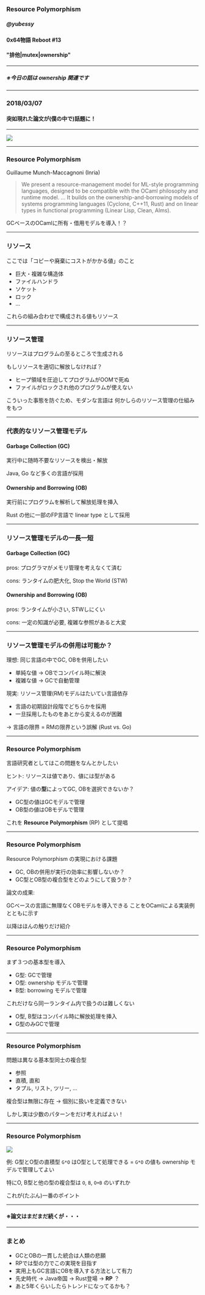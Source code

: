 <!-- $theme: gaia -->

### Resource Polymorphism

##### @yubessy

#### 0x64物語 Reboot #13

#### "排他|mutex|ownership"

---

##### ※今日の話は ownership 関連です

---

### 2018/03/07

#### 突如現れた論文が(僕の中で)話題に！

---

![](rp.png)

---

### Resource Polymorphism

Guillaume Munch-Maccagnoni (Inria)

> We present a resource-management model for ML-style programming languages, designed to be compatible with the OCaml philosophy and runtime model. ... It builds on the ownership-and-borrowing models of systems programming languages (Cyclone, C++11, Rust) and on linear types in functional programming (Linear Lisp, Clean, Alms).

GCベースのOCamlに所有・借用モデルを導入！？

---

### リソース

ここでは「コピーや廃棄にコストがかかる値」のこと

* 巨大・複雑な構造体
* ファイルハンドラ
* ソケット
* ロック
* ...

これらの組み合わせで構成される値もリソース

---

### リソース管理

リソースはプログラムの至るところで生成される

もしリソースを適切に解放しなければ？

* ヒープ領域を圧迫してプログラムがOOMで死ぬ
* ファイルがロックされ他のプログラムが使えない

こういった事態を防ぐため、モダンな言語は
何かしらのリソース管理の仕組みをもつ

---

### 代表的なリソース管理モデル

#### Garbage Collection (GC)

実行中に随時不要なリソースを検出・解放

Java, Go など多くの言語が採用

#### Ownership and Borrowing (OB)

実行前にプログラムを解析して解放処理を挿入

Rust の他に一部のFP言語で linear type として採用

---

### リソース管理モデルの一長一短

#### Garbage Collection (GC)

pros: プログラマがメモリ管理を考えなくて済む

cons: ランタイムの肥大化, Stop the World (STW)

#### Ownership and Borrowing (OB)

pros: ランタイムが小さい, STWしにくい

cons: 一定の知識が必要, 複雑な参照があると大変

---

### リソース管理モデルの併用は可能か？

理想: 同じ言語の中でGC, OBを併用したい

* 単純な値 → OBでコンパイル時に解決
* 複雑な値 → GCで自動管理

現実: リソース管理(RM)モデルはたいてい言語依存

* 言語の初期設計段階でどちらかを採用
* 一旦採用したものをあとから変えるのが困難

→ 言語の限界 = RMの限界という誤解 (Rust vs. Go)

---

### Resource Polymorphism

言語研究者としてはこの問題をなんとかしたい

ヒント: リソースは値であり、値には型がある

アイデア: 値の**型**によってGC, OBを選択できないか？

* GC型の値はGCモデルで管理
* OB型の値はOBモデルで管理

これを **Resource Polymorphism** (RP) として提唱

---

### Resource Polymorphism

Resource Polymorphism の実現における課題

* GC, OBの併用が実行の効率に影響しないか？
* GC型とOB型の複合型をどのようにして扱うか？

論文の成果:

GCベースの言語に無理なくOBモデルを導入できる
ことをOCamlによる実装例とともに示す

以降はほんの触りだけ紹介

---

### Resource Polymorphism

まず３つの基本型を導入

* G型: GCで管理
* O型: ownership モデルで管理
* B型: borrowing モデルで管理

これだけなら同一ランタイム内で扱うのは難しくない

* O型, B型はコンパイル時に解放処理を挿入
* G型のみGCで管理

---

### Resource Polymorphism

問題は異なる基本型同士の複合型

* 参照
* 直積, 直和
* タプル, リスト, ツリー, ...

複合型は無限に存在 → 個別に扱いを定義できない

しかし実は少数のパターンをだけ考えればよい！

---

### Resource Polymorphism

![](gob.png)

例: G型とO型の直積型 `G*O` はO型として処理できる
= `G*O` の値も ownership モデルで管理してよい

特にO, B型と他の型の複合型は `O`, `B`, `O+B` のいずれか

これが(たぶん)一番のポイント

---

#### ※論文はまだまだ続くが・・・

---

### まとめ

* GCとOBの一貫した統合は人類の悲願
* RPでは型の力でこの実現を目指す
* 実用上もGC言語にOBを導入する方法として有力
* 先史時代 → Java帝国 → Rust登場 → **RP** ？
* あと5年くらいしたらトレンドになってるかも？
